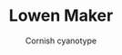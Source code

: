 ---
title: Lowen Maker
subtitle: Cornish cyanotype
layout: default
featured_image: /images/portfolio/flowers.jpg
---